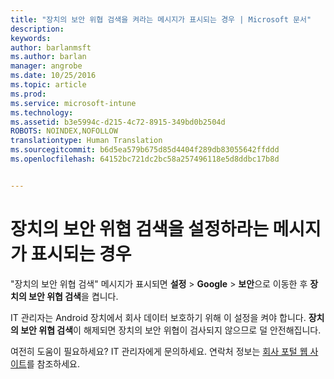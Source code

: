 ```yaml
---
title: "장치의 보안 위협 검색을 켜라는 메시지가 표시되는 경우 | Microsoft 문서"
description: 
keywords: 
author: barlanmsft
ms.author: barlan
manager: angrobe
ms.date: 10/25/2016
ms.topic: article
ms.prod: 
ms.service: microsoft-intune
ms.technology: 
ms.assetid: b3e5994c-d215-4c72-8915-349bd0b2504d
ROBOTS: NOINDEX,NOFOLLOW
translationtype: Human Translation
ms.sourcegitcommit: b6d5ea579b675d85d4404f289db83055642ffddd
ms.openlocfilehash: 64152bc721dc2bc58a257496118e5d8ddbc17b8d


---
```


# <a name="you-are-asked-to-turn-on-scan-device-for-security-threats"></a>장치의 보안 위협 검색을 설정하라는 메시지가 표시되는 경우

 "장치의 보안 위협 검색" 메시지가 표시되면 **설정** > **Google** > **보안**으로 이동한 후 **장치의 보안 위협 검색**을 켭니다.

IT 관리자는 Android 장치에서 회사 데이터 보호하기 위해 이 설정을 켜야 합니다. **장치의 보안 위협 검색**이 해제되면 장치의 보안 위협이 검사되지 않으므로 덜 안전해집니다.

여전히 도움이 필요하세요? IT 관리자에게 문의하세요. 연락처 정보는 [회사 포털 웹 사이트](http://portal.manage.microsoft.com)를 참조하세요.



<!--HONumber=Dec16_HO2-->


